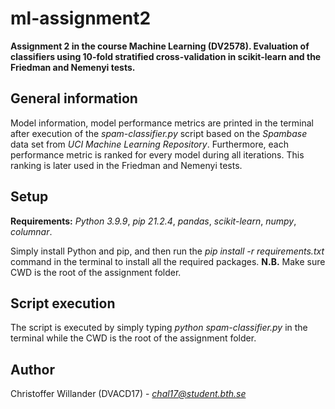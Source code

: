 # ml-assignment2
**Assignment 2 in the course Machine Learning (DV2578). Evaluation of classifiers using 10-fold stratified cross-validation in scikit-learn and the Friedman and Nemenyi tests.**

## General information
Model information, model performance metrics are printed in the terminal after execution of the *spam-classifier.py* script based on the *Spambase* data set from *UCI Machine Learning Repository*. Furthermore, each performance metric is ranked for every model during all iterations. This ranking is later used in the Friedman and Nemenyi tests.

## Setup
**Requirements:** *Python 3.9.9*, *pip 21.2.4*, *pandas*, *scikit-learn*, *numpy*, *columnar*.

Simply install Python and pip, and then run the *pip install -r requirements.txt* command in the terminal to install all the required packages.
**N.B.** Make sure CWD is the root of the assignment folder.


## Script execution
The script is executed by simply typing *python spam-classifier.py* in the terminal while the CWD is the root of the assignment folder.

## Author
Christoffer Willander (DVACD17) - *chal17@student.bth.se*
